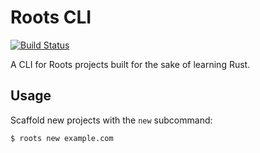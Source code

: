 # Roots CLI

[![Build Status](https://travis-ci.com/knowler/roots-cli-rust.svg?branch=master)](https://travis-ci.com/knowler/roots-cli-rust)

A CLI for Roots projects built for the sake of learning Rust.

## Usage

Scaffold new projects with the `new` subcommand:

```shell
$ roots new example.com
```
